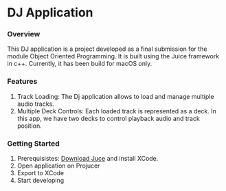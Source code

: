 # DJ Application

### Overview

This DJ application is a project developed as a final submission for the module Object Oriented Programming. It is built using the Juice framework in c++. Currently, it has been build for macOS only.

### Features

1. Track Loading: The Dj application allows to load and manage multiple audio tracks.
2. Multiple Deck Controls: Each loaded track is represented as a deck. In this app, we have two decks to control playback audio and track position.

### Getting Started

1. Prerequisistes: [Download Juce](https://juce.com/download/) and install XCode.
2. Open application on Projucer
3. Export to XCode
4. Start developing
